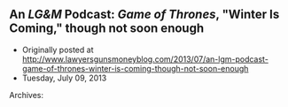 ## An <em>LG&amp;M</em> Podcast: <em>Game of Thrones</em>, "Winter Is Coming," though not soon enough

 * Originally posted at http://www.lawyersgunsmoneyblog.com/2013/07/an-lgm-podcast-game-of-thrones-winter-is-coming-though-not-soon-enough
 * Tuesday, July 09, 2013

Archives: